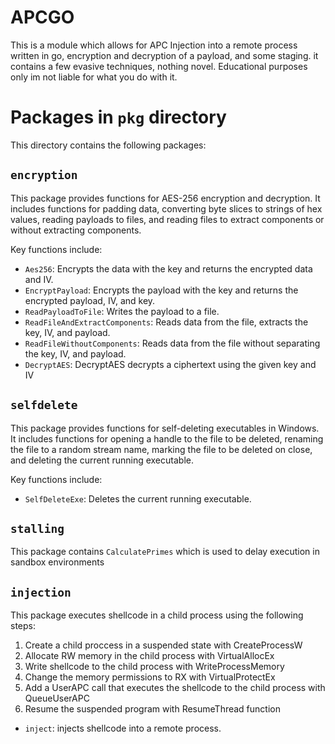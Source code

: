 # APCGO
This is a module which allows for APC Injection into a remote process written in go, encryption and decryption of a payload, and some staging. it contains a few evasive techniques, nothing novel. Educational purposes only im not liable for what you do with it. 

# Packages in `pkg` directory

This directory contains the following packages:

## `encryption`

This package provides functions for AES-256 encryption and decryption. It includes functions for padding data, converting byte slices to strings of hex values, reading payloads to files, and reading files to extract components or without extracting components.

Key functions include:
- `Aes256`: Encrypts the data with the key and returns the encrypted data and IV.
- `EncryptPayload`: Encrypts the payload with the key and returns the encrypted payload, IV, and key.
- `ReadPayloadToFile`: Writes the payload to a file.
- `ReadFileAndExtractComponents`: Reads data from the file, extracts the key, IV, and payload.
- `ReadFileWithoutComponents`: Reads data from the file without separating the key, IV, and payload.
- `DecryptAES`: DecryptAES decrypts a ciphertext using the given key and IV

## `selfdelete`

This package provides functions for self-deleting executables in Windows. It includes functions for opening a handle to the file to be deleted, renaming the file to a random stream name, marking the file to be deleted on close, and deleting the current running executable.

Key functions include:
- `SelfDeleteExe`: Deletes the current running executable.


## `stalling`
This package contains `CalculatePrimes` which is used to delay execution in sandbox environments


## `injection`
This package executes shellcode in a child process using the following steps:
 1. Create a child proccess in a suspended state with CreateProcessW
 2. Allocate RW memory in the child process with VirtualAllocEx
 3. Write shellcode to the child process with WriteProcessMemory
 4. Change the memory permissions to RX with VirtualProtectEx
 5. Add a UserAPC call that executes the shellcode to the child process with QueueUserAPC
 6. Resume the suspended program with ResumeThread function

- `inject`: injects shellcode into a remote process.

